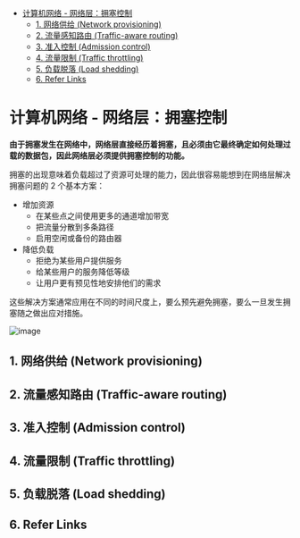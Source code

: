 - [计算机网络 - 网络层：拥塞控制](#计算机网络---网络层拥塞控制)
  - [1. 网络供给 (Network provisioning)](#1-网络供给-network-provisioning)
  - [2. 流量感知路由 (Traffic-aware routing)](#2-流量感知路由-traffic-aware-routing)
  - [3. 准入控制 (Admission control)](#3-准入控制-admission-control)
  - [4. 流量限制 (Traffic throttling)](#4-流量限制-traffic-throttling)
  - [5. 负载脱落 (Load shedding)](#5-负载脱落-load-shedding)
  - [6. Refer Links](#6-refer-links)

# 计算机网络 - 网络层：拥塞控制

**由于拥塞发生在网络中，网络层直接经历着拥塞，且必须由它最终确定如何处理过载的数据包，因此网络层必须提供拥塞控制的功能。**

拥塞的出现意味着负载超过了资源可处理的能力，因此很容易能想到在网络层解决拥塞问题的 2 个基本方案：
- 增加资源
  - 在某些点之间使用更多的通道增加带宽
  - 把流量分散到多条路径
  - 启用空闲或备份的路由器
- 降低负载
  - 拒绝为某些用户提供服务
  - 给某些用户的服务降低等级
  - 让用户更有预见性地安排他们的需求

这些解决方案通常应用在不同的时间尺度上，要么预先避免拥塞，要么一旦发生拥塞随之做出应对措施。

![image](http://otaivnlxc.bkt.clouddn.com/jpg/2018/6/11/d0bb05f9285c61258f76a79f05c93e6f.jpg)

## 1. 网络供给 (Network provisioning)

## 2. 流量感知路由 (Traffic-aware routing)

## 3. 准入控制 (Admission control)

## 4. 流量限制 (Traffic throttling)

## 5. 负载脱落 (Load shedding)

## 6. Refer Links